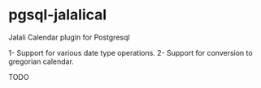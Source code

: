 pgsql-jalalical
===============

Jalali Calendar plugin for Postgresql

1- Support for various date type operations.
2- Support for conversion to gregorian calendar.

TODO
